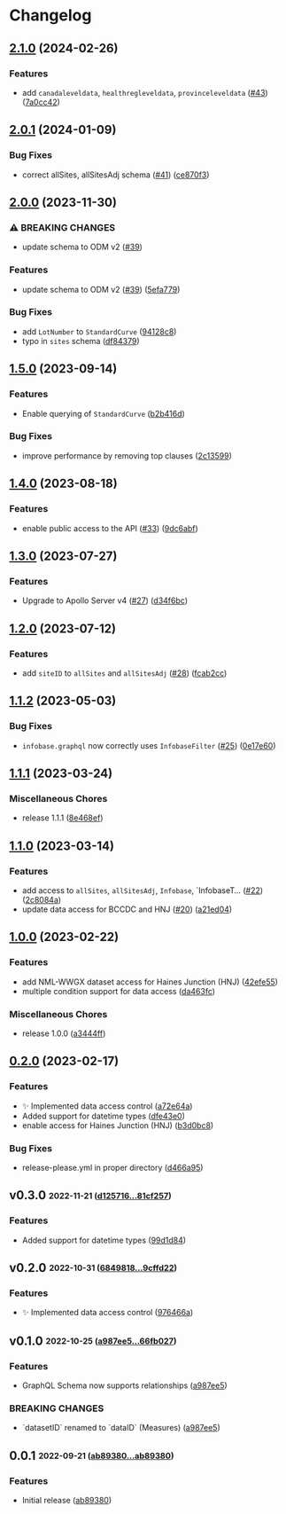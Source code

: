 # Changelog

## [2.1.0](https://github.com/PHACDataHub/wastewater-graphql/compare/v2.0.1...v2.1.0) (2024-02-26)


### Features

* add `canadaleveldata`, `healthregleveldata`, `provinceleveldata` ([#43](https://github.com/PHACDataHub/wastewater-graphql/issues/43)) ([7a0cc42](https://github.com/PHACDataHub/wastewater-graphql/commit/7a0cc42c2a7673ed5c45a60778f7cc7cfde738cf))

## [2.0.1](https://github.com/PHACDataHub/wastewater-graphql/compare/v2.0.0...v2.0.1) (2024-01-09)


### Bug Fixes

* correct allSites, allSitesAdj schema ([#41](https://github.com/PHACDataHub/wastewater-graphql/issues/41)) ([ce870f3](https://github.com/PHACDataHub/wastewater-graphql/commit/ce870f328d44b73e34e7983f0d8eafc724aef304))

## [2.0.0](https://github.com/PHACDataHub/wastewater-graphql/compare/v1.5.0...v2.0.0) (2023-11-30)


### ⚠ BREAKING CHANGES

* update schema to ODM v2 ([#39](https://github.com/PHACDataHub/wastewater-graphql/issues/39))

### Features

* update schema to ODM v2 ([#39](https://github.com/PHACDataHub/wastewater-graphql/issues/39)) ([5efa779](https://github.com/PHACDataHub/wastewater-graphql/commit/5efa7797ce67ed7d398d0c9bd3e8fa6b0cbfdcc8))


### Bug Fixes

* add `LotNumber` to `StandardCurve` ([94128c8](https://github.com/PHACDataHub/wastewater-graphql/commit/94128c8f75b828cbc56b26a153775e9c559bedd2))
* typo in `sites` schema ([df84379](https://github.com/PHACDataHub/wastewater-graphql/commit/df843793731513486ebed088290f3309aaf0d8c9))

## [1.5.0](https://github.com/PHACDataHub/wastewater-graphql/compare/v1.4.0...v1.5.0) (2023-09-14)


### Features

* Enable querying of `StandardCurve` ([b2b416d](https://github.com/PHACDataHub/wastewater-graphql/commit/b2b416dcfe5355355fb831404165c8abed69c29c))


### Bug Fixes

* improve performance by removing top clauses ([2c13599](https://github.com/PHACDataHub/wastewater-graphql/commit/2c135996b83b3cfa383281013651e77714bbb61f))

## [1.4.0](https://github.com/PHACDataHub/wastewater-graphql/compare/v1.3.0...v1.4.0) (2023-08-18)


### Features

* enable public access to the API ([#33](https://github.com/PHACDataHub/wastewater-graphql/issues/33)) ([9dc6abf](https://github.com/PHACDataHub/wastewater-graphql/commit/9dc6abf4d4c09a84c9da5534b41cc4a3472c1156))

## [1.3.0](https://github.com/PHACDataHub/wastewater-graphql/compare/v1.2.0...v1.3.0) (2023-07-27)


### Features

* Upgrade to Apollo Server v4 ([#27](https://github.com/PHACDataHub/wastewater-graphql/issues/27)) ([d34f6bc](https://github.com/PHACDataHub/wastewater-graphql/commit/d34f6bc6d8254c87492f973e2ae0819f369fcaa1))

## [1.2.0](https://github.com/PHACDataHub/wastewater-graphql/compare/v1.1.2...v1.2.0) (2023-07-12)


### Features

* add `siteID` to `allSites` and `allSitesAdj` ([#28](https://github.com/PHACDataHub/wastewater-graphql/issues/28)) ([fcab2cc](https://github.com/PHACDataHub/wastewater-graphql/commit/fcab2cc8361adda60dcc2b1c5d7a2e22860739d0))

## [1.1.2](https://github.com/PHACDataHub/wastewater-graphql/compare/v1.1.1...v1.1.2) (2023-05-03)


### Bug Fixes

* `infobase.graphql` now correctly uses `InfobaseFilter` ([#25](https://github.com/PHACDataHub/wastewater-graphql/issues/25)) ([0e17e60](https://github.com/PHACDataHub/wastewater-graphql/commit/0e17e6073faf2cf87fdcc2fd5d8e9bcea08a01f2))

## [1.1.1](https://github.com/PHACDataHub/wastewater-graphql/compare/v1.1.0...v1.1.1) (2023-03-24)


### Miscellaneous Chores

* release 1.1.1 ([8e468ef](https://github.com/PHACDataHub/wastewater-graphql/commit/8e468ef559cb17b3517f08fbcc8c3ccd7a833968))

## [1.1.0](https://github.com/PHACDataHub/wastewater-graphql/compare/v1.0.0...v1.1.0) (2023-03-14)


### Features

* add access to `allSites`, `allSitesAdj`, `Infobase`, `InfobaseT… ([#22](https://github.com/PHACDataHub/wastewater-graphql/issues/22)) ([2c8084a](https://github.com/PHACDataHub/wastewater-graphql/commit/2c8084af8d27107c7d0663c860577ac96334831c))
* update data access for BCCDC and HNJ ([#20](https://github.com/PHACDataHub/wastewater-graphql/issues/20)) ([a21ed04](https://github.com/PHACDataHub/wastewater-graphql/commit/a21ed04ad437b21889a46ce8ad6a022c3a7469ae))

## [1.0.0](https://github.com/PHACDataHub/wastewater-graphql/compare/v0.2.0...v1.0.0) (2023-02-22)


### Features

* add NML-WWGX dataset access for Haines Junction (HNJ) ([42efe55](https://github.com/PHACDataHub/wastewater-graphql/commit/42efe558bb69a7e98c382278e0b9ac735a483124))
* multiple condition support for data access ([da463fc](https://github.com/PHACDataHub/wastewater-graphql/commit/da463fc2191697ae25066d7218acbf9e07b70447))


### Miscellaneous Chores

* release 1.0.0 ([a3444ff](https://github.com/PHACDataHub/wastewater-graphql/commit/a3444ffa6644098d5fcba52045a7a74711f9e64d))

## [0.2.0](https://github.com/PHACDataHub/wastewater-graphql/compare/v0.1.0...v0.2.0) (2023-02-17)


### Features

* :sparkles: Implemented data access control ([a72e64a](https://github.com/PHACDataHub/wastewater-graphql/commit/a72e64a767977dbdff40102d511a443aece683b0))
* Added support for datetime types ([dfe43e0](https://github.com/PHACDataHub/wastewater-graphql/commit/dfe43e0507d7a5e3c6ada081a739c8d289ed660f))
* enable access for Haines Junction (HNJ) ([b3d0bc8](https://github.com/PHACDataHub/wastewater-graphql/commit/b3d0bc874567af55e6586e661b57d1be1b4a0912))


### Bug Fixes

* release-please.yml in proper directory ([d466a95](https://github.com/PHACDataHub/wastewater-graphql/commit/d466a95e2dc5491a7e6b2cae2cff8a0c44c1cdb0))

## **v0.3.0** <sub><sup>2022-11-21 ([d125716...81cf257](https://github.com/PHACDataHub/wastewater-graphql/compare/d125716...81cf257?diff=split))</sup></sub>

### Features
*  Added support for datetime types ([99d1d84](https://github.com/PHACDataHub/wastewater-graphql/commit/99d1d84))


## **v0.2.0** <sub><sup>2022-10-31 ([6849818...9cffd22](https://github.com/PHACDataHub/wastewater-graphql/compare/6849818...9cffd22?diff=split))</sup></sub>

### Features
*  :sparkles: Implemented data access control ([976466a](https://github.com/PHACDataHub/wastewater-graphql/commit/976466a))


## **v0.1.0** <sub><sup>2022-10-25 ([a987ee5...66fb027](https://github.com/PHACDataHub/wastewater-graphql/compare/a987ee5...66fb027?diff=split))</sup></sub>

### Features
*  GraphQL Schema now supports relationships ([a987ee5](https://github.com/PHACDataHub/wastewater-graphql/commit/a987ee5))


### BREAKING CHANGES
*  \`datasetID\` renamed to \`dataID\` \(Measures\) ([a987ee5](https://github.com/PHACDataHub/wastewater-graphql/commit/a987ee5))

## **0.0.1** <sub><sup>2022-09-21 ([ab89380...ab89380](https://github.com/PHACDataHub/wastewater-graphql/compare/ab89380...ab89380?diff=split))</sup></sub>

### Features
*  Initial release ([ab89380](https://github.com/PHACDataHub/wastewater-graphql/commit/ab89380))
